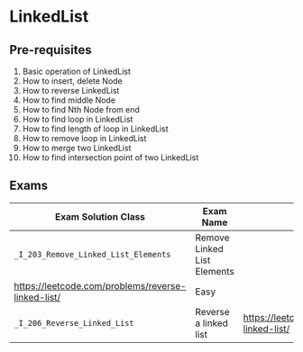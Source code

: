 # LinkedList

## Pre-requisites

1. Basic operation of LinkedList
2. How to insert, delete Node
3. How to reverse LinkedList
4. How to find middle Node
5. How to find Nth Node from end
6. How to find loop in LinkedList
7. How to find length of loop in LinkedList
8. How to remove loop in LinkedList
9. How to merge two LinkedList
10. How to find intersection point of two LinkedList

## Exams

<!-- create markdown tabble with following columns -->

<!-- 1. Exam Solution Class
1. Exam Name
2. Exam Link
3. Exam Difficulty -->

| Exam Solution Class| Exam Name | Exam Link | Exam Difficulty |
| --- | --- | --- | --- |
| `_I_203_Remove_Linked_List_Elements` | Remove Linked List Elements
 | https://leetcode.com/problems/reverse-linked-list/ | Easy |
| `_I_206_Reverse_Linked_List` | Reverse a linked list | https://leetcode.com/problems/reverse-linked-list/ | Easy |
